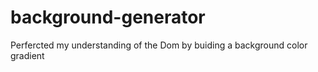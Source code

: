 # background-generator
Perfercted my understanding of the Dom by buiding a background color gradient 